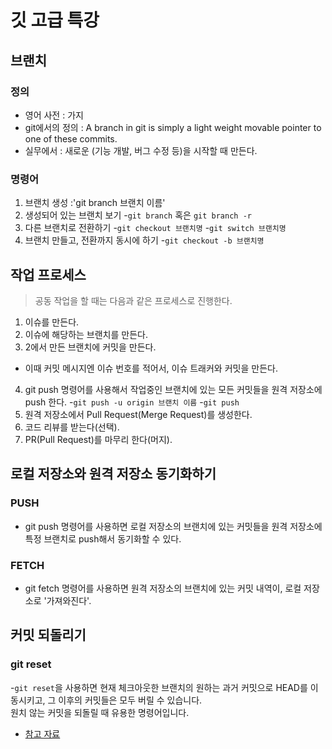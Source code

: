 # 깃 고급 특강

## 브랜치

### 정의

  - 영어 사전 : 가지
  - git에서의 정의 : A branch in git is simply a light weight movable pointer to one of these commits.
  - 실무에서 : 새로운  (기능 개발, 버그 수정 등)을 시작할 때  만든다.




### 명령어
1. 브랜치 생성 :'git branch 브랜치 이름'
2. 생성되어 있는 브랜치 보기
 -`git branch` 혹은 `git branch -r`
3. 다른 브랜치로 전환하기
 -`git checkout 브랜치명`
 -`git switch 브랜치명`
4. 브랜치 만들고, 전환까지 동시에 하기
 -`git checkout -b 브랜치명`





 ## 작업 프로세스
 > 공동 작업을 할 때는 다음과 같은 프로세스로 진행한다.
 1. 이슈를 만든다. 
 2. 이슈에 해당하는 브랜치를 만든다.
 3. 2에서 만든 브랜치에 커밋을 만든다.
  - 이때 커밋 메시지엔 이슈 번호를 적어서, 이슈 트래커와 커밋을 만든다.
 4. git push 명령어를 사용해서 작업중인 브랜치에 있는 모든 커밋들을 원격 저장소에 push 한다.
  -`git push -u origin 브랜치 이름`
  -`git push`
5. 원격 저장소에서 Pull Request(Merge Request)를 생성한다.
6. 코드 리뷰를 받는다(선택).
7. PR(Pull Request)를 마무리 한다(머지). 

 ## 로컬 저장소와 원격 저장소 동기화하기

 ### PUSH
 - git push 명령어를 사용하면 로컬 저장소의 브랜치에 있는 커밋들을 원격 저장소에 특정 브랜치로 push해서 동기화할 수 있다.


 ### FETCH
 - git fetch 명령어를 사용하면 원격 저장소의 브랜치에 있는 커밋 내역이, 로컬 저장소로 '가져와진다'.



 ## 커밋 되돌리기
 ### git reset
-`git reset`을 사용하면 현재 체크아웃한 브랜치의 원하는  과거 커밋으로 HEAD를 이동시키고, 그 이후의 커밋들은 모두 버릴 수 있습니다.  
  원치 않는 커밋을 되돌릴 때 유용한 명령어입니다. 
  - [참고 자료](https://violet-bora-lee.github.io/git-tutorial/#reset)
  